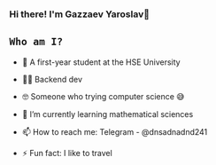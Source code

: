 ### Hi there! I'm Gazzaev Yaroslav👋


## `Who am I?`

- 🏫 A first-year student at the HSE University 
- 🧑‍💻 Backend dev
- 🤓 Someone who trying computer science 😅

- 🌱 I’m currently learning mathematical sciences
- 📫 How to reach me: Telegram - @dnsadnadnd241
- ⚡ Fun fact: I like to travel
